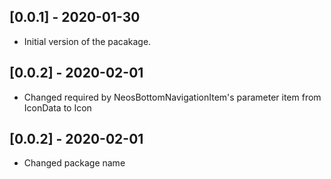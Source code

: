 ## [0.0.1] - 2020-01-30
 
* Initial version of the pacakage.


## [0.0.2] - 2020-02-01
 
* Changed required by NeosBottomNavigationItem's parameter item from IconData to Icon


## [0.0.2] - 2020-02-01
 
* Changed package name
